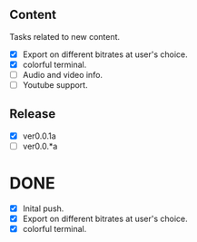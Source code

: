 ## Content

Tasks related to new content.

- [x] Export on different bitrates at user's choice. 
- [x] colorful terminal.
- [ ] Audio and video info.
- [ ] Youtube support.

## Release

- [x] ver0.0.1a
- [ ] ver0.0.*a

# DONE

- [x] Inital push.
- [x] Export on different bitrates at user's choice. 
- [x] colorful terminal.